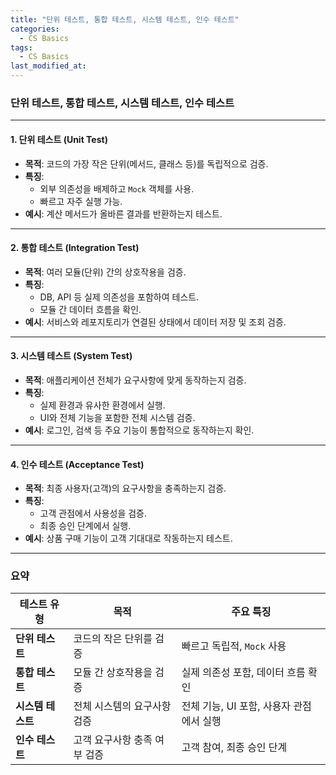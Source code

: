 ```yaml
---
title: "단위 테스트, 통합 테스트, 시스템 테스트, 인수 테스트"
categories:
  - CS Basics
tags:
  - CS Basics
last_modified_at: 
---
```


### 단위 테스트, 통합 테스트, 시스템 테스트, 인수 테스트

---

#### 1. 단위 테스트 (Unit Test)
- **목적**: 코드의 가장 작은 단위(메서드, 클래스 등)를 독립적으로 검증.
- **특징**:
  - 외부 의존성을 배제하고 `Mock` 객체를 사용.
  - 빠르고 자주 실행 가능.
- **예시**: 계산 메서드가 올바른 결과를 반환하는지 테스트.

---

#### 2. 통합 테스트 (Integration Test)
- **목적**: 여러 모듈(단위) 간의 상호작용을 검증.
- **특징**:
  - DB, API 등 실제 의존성을 포함하여 테스트.
  - 모듈 간 데이터 흐름을 확인.
- **예시**: 서비스와 레포지토리가 연결된 상태에서 데이터 저장 및 조회 검증.

---

#### 3. 시스템 테스트 (System Test)
- **목적**: 애플리케이션 전체가 요구사항에 맞게 동작하는지 검증.
- **특징**:
  - 실제 환경과 유사한 환경에서 실행.
  - UI와 전체 기능을 포함한 전체 시스템 검증.
- **예시**: 로그인, 검색 등 주요 기능이 통합적으로 동작하는지 확인.

---

#### 4. 인수 테스트 (Acceptance Test)
- **목적**: 최종 사용자(고객)의 요구사항을 충족하는지 검증.
- **특징**:
  - 고객 관점에서 사용성을 검증.
  - 최종 승인 단계에서 실행.
- **예시**: 상품 구매 기능이 고객 기대대로 작동하는지 테스트.

---

### 요약

| 테스트 유형     | 목적                           | 주요 특징                              |
|-----------------|--------------------------------|---------------------------------------|
| **단위 테스트**  | 코드의 작은 단위를 검증          | 빠르고 독립적, `Mock` 사용              |
| **통합 테스트**  | 모듈 간 상호작용을 검증          | 실제 의존성 포함, 데이터 흐름 확인       |
| **시스템 테스트**| 전체 시스템의 요구사항 검증       | 전체 기능, UI 포함, 사용자 관점에서 실행 |
| **인수 테스트**  | 고객 요구사항 충족 여부 검증      | 고객 참여, 최종 승인 단계

